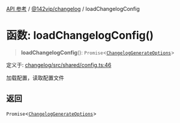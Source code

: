[API 参考](../../../packages.md) / [@142vip/changelog](../index.md) / loadChangelogConfig

# 函数: loadChangelogConfig()

> **loadChangelogConfig**(): `Promise`\<[`ChangelogGenerateOptions`](../interfaces/ChangelogGenerateOptions.md)\>

定义于: [changelog/src/shared/config.ts:46](https://github.com/142vip/core-x/blob/293ce1057e8ca17514533d1e98d7acd05ef45b34/packages/changelog/src/shared/config.ts#L46)

加载配置，读取配置文件

## 返回

`Promise`\<[`ChangelogGenerateOptions`](../interfaces/ChangelogGenerateOptions.md)\>
